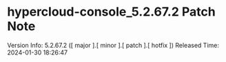 # hypercloud-console_5.2.67.2 Patch Note

Version Info: 5.2.67.2 ([ major ].[ minor ].[ patch ].[ hotfix ])
Released Time: 2024-01-30 18:26:47


